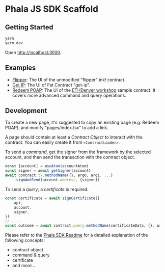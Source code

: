 # Phala JS SDK Scaffold

## Getting Started

```bash
yarn
yarn dev
```

Open [http://localhost:3000](http://localhost:3000).

## Examples

- [Flipper](./pages/flipper.tsx): The UI of the unmodified "flipper" ink! contract.
- [Get IP](./pages/get-ip.tsx): The UI of Fat Contract "get-ip".
- [Redeem POAP](./pages/redeem-poap.tsx): The UI of the [ETHDenver workshop](https://github.com/Phala-Network/fat-contract-workshop/tree/http) sample contract. It covers more advanced command and query operations.

## Development

To create a new page, it's suggested to copy an existing page (e.g. Redeem POAP), and modify "pages/index.tsx" to add a link.

A page should contain at least a _Contract Object_ to interact with the contract. You can easily create it from `<ContractLoader>`.

To send a _command_, get the signer from the framework by the selected account, and then send the transaction with the contract object.

```js
const [account] = useAtom(accountAtom)
const signer = await getSigner(account)
await contract.tx.methodName({}, arg0, arg1, ...)
    .signAndSend(account.address, {signer})
```

To send a _query_, a _certificate_ is required. 

```js 
const certificate = await signCertificate({
    api,
    account,
    signer,
})
// ....
const outcome = await contract.query.methodName(certificateData, {}, arg0, arg1, ...)
```

Please refer to the [Phala SDK Readme](../sdk/README.md) for a detailed explanation of the following concepts:

- contract object
- command & query
- certificate
- and more...
